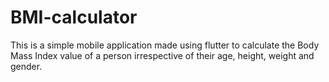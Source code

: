 # BMI-calculator
This is a simple mobile application made using flutter to calculate the Body Mass Index value of a person irrespective of their age, height, weight and gender.  
